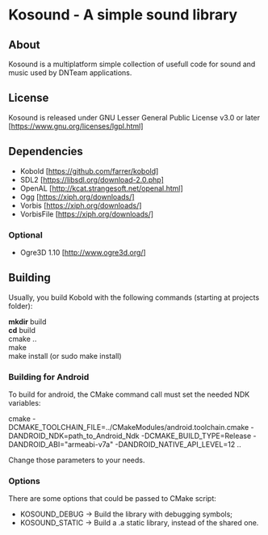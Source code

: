 # Kosound - A simple sound library

## About
Kosound is a multiplatform simple collection of usefull code for sound and
music used by DNTeam applications.

## License
Kosound is released under GNU Lesser General Public License v3.0 or later
[https://www.gnu.org/licenses/lgpl.html]

## Dependencies

 * Kobold [https://github.com/farrer/kobold]
 * SDL2 [https://libsdl.org/download-2.0.php]
 * OpenAL [http://kcat.strangesoft.net/openal.html]
 * Ogg [https://xiph.org/downloads/]
 * Vorbis [https://xiph.org/downloads/]
 * VorbisFile [https://xiph.org/downloads/]

### Optional
 * Ogre3D 1.10 [http://www.ogre3d.org/]

## Building

Usually, you build Kobold with the following commands (starting at projects
folder):

**mkdir** build  
**cd** build  
cmake ..  
make  
make install (or sudo make install)

### Building for Android

To build for android, the CMake command call must set the needed NDK variables:

cmake -DCMAKE\_TOOLCHAIN\_FILE=../CMakeModules/android.toolchain.cmake -DANDROID\_NDK=path\_to\_Android\_Ndk -DCMAKE\_BUILD\_TYPE=Release -DANDROID\_ABI="armeabi-v7a" -DANDROID\_NATIVE\_API\_LEVEL=12 ..

Change those parameters to your needs.

### Options

There are some options that could be passed to CMake script:

 * KOSOUND\_DEBUG -> Build the library with debugging symbols;
 * KOSOUND\_STATIC -> Build a .a static library, instead of the shared one.



